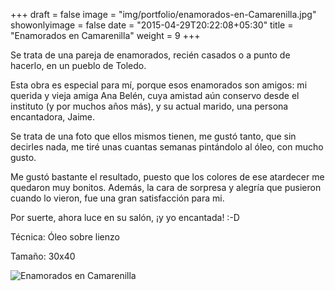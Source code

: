 +++
draft = false
image = "img/portfolio/enamorados-en-Camarenilla.jpg"
showonlyimage = false
date = "2015-04-29T20:22:08+05:30"
title = "Enamorados en Camarenilla"
weight = 9
+++

Se trata de una pareja de enamorados, recién casados o a punto de hacerlo, en un pueblo de Toledo.
<!--more-->

Esta obra es especial para mí, porque esos enamorados son amigos: mi querida y vieja amiga Ana Belén, cuya amistad aún conservo desde el instituto (y por muchos años más), y su actual marido, una persona encantadora, Jaime.

Se trata de una foto que ellos mismos tienen, me gustó tanto, que sin decirles nada, me tiré unas cuantas semanas pintándolo al óleo, con mucho gusto.

Me gustó bastante el resultado, puesto que los colores de ese atardecer me quedaron muy bonitos. Además, la cara de sorpresa y alegría que pusieron cuando lo vieron, fue una gran satisfacción para mi.

Por suerte, ahora luce en su salón, ¡y yo encantada! :-D

Técnica: Óleo sobre lienzo

Tamaño: 30x40

![Enamorados en Camarenilla](/img/portfolio/enamorados-en-Camarenilla.jpg)
